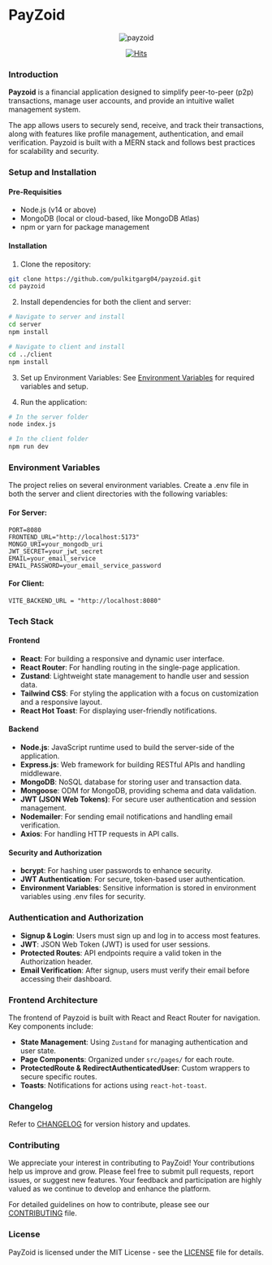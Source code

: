 # PayZoid
<p align="center">
  <img src="https://socialify.git.ci/pulkitgarg04/payzoid/image?font=Raleway&forks=1&issues=1&language=1&name=1&owner=1&pattern=Floating%20Cogs&pulls=1&stargazers=1&theme=Dark" alt="payzoid" />
</p>
<p align="center">
  <a href="https://hits.sh/github.com/pulkitgarg04/payzoid/">
    <img src="https://hits.sh/github.com/pulkitgarg04/payzoid.svg?style=plastic&color=0077bf" alt="Hits"/>
  </a>
</p>

### Introduction
**Payzoid** is a financial application designed to simplify peer-to-peer (p2p) transactions, manage user accounts, and provide an intuitive wallet management system.

The app allows users to securely send, receive, and track their transactions, along with features like profile management, authentication, and email verification. Payzoid is built with a MERN stack and follows best practices for scalability and security.

### Setup and Installation
#### Pre-Requisities
- Node.js (v14 or above)
- MongoDB (local or cloud-based, like MongoDB Atlas)
- npm or yarn for package management

#### Installation
1. Clone the repository:
```bash
git clone https://github.com/pulkitgarg04/payzoid.git
cd payzoid
```

2. Install dependencies for both the client and server:

```bash
# Navigate to server and install
cd server
npm install

# Navigate to client and install
cd ../client
npm install
```

3. Set up Environment Variables: See [Environment Variables](#environment-variables) for required variables and setup.

4. Run the application:
```bash
# In the server folder
node index.js

# In the client folder
npm run dev
```

### Environment Variables
The project relies on several environment variables. Create a .env file in both the server and client directories with the following variables:

#### For Server:
```
PORT=8080
FRONTEND_URL="http://localhost:5173"
MONGO_URI=your_mongodb_uri
JWT_SECRET=your_jwt_secret
EMAIL=your_email_service
EMAIL_PASSWORD=your_email_service_password
```

#### For Client:
```
VITE_BACKEND_URL = "http://localhost:8080"
```

### Tech Stack
#### Frontend
- **React**: For building a responsive and dynamic user interface.
- **React Router**: For handling routing in the single-page application.
- **Zustand**: Lightweight state management to handle user and session data.
- **Tailwind CSS**: For styling the application with a focus on customization and a responsive layout.
- **React Hot Toast**: For displaying user-friendly notifications.

#### Backend
- **Node.js**: JavaScript runtime used to build the server-side of the application.
- **Express.js**: Web framework for building RESTful APIs and handling middleware.
- **MongoDB**: NoSQL database for storing user and transaction data.
- **Mongoose**: ODM for MongoDB, providing schema and data validation.
- **JWT (JSON Web Tokens)**: For secure user authentication and session management.
- **Nodemailer**: For sending email notifications and handling email verification.
- **Axios**: For handling HTTP requests in API calls.

#### Security and Authorization
- **bcrypt**: For hashing user passwords to enhance security.
- **JWT Authentication**: For secure, token-based user authentication.
- **Environment Variables**: Sensitive information is stored in environment variables using .env files for security.

### Authentication and Authorization
- **Signup & Login**: Users must sign up and log in to access most features.
- **JWT**: JSON Web Token (JWT) is used for user sessions.
- **Protected Routes**: API endpoints require a valid token in the Authorization header.
- **Email Verification**: After signup, users must verify their email before accessing their dashboard.

### Frontend Architecture
The frontend of Payzoid is built with React and React Router for navigation. Key components include:

- **State Management**: Using `Zustand` for managing authentication and user state.
- **Page Components**: Organized under `src/pages/` for each route.
- **ProtectedRoute & RedirectAuthenticatedUser**: Custom wrappers to secure specific routes.
- **Toasts**: Notifications for actions using `react-hot-toast`.

### Changelog
Refer to [CHANGELOG](CHANGELOG.md) for version history and updates.

### Contributing
We appreciate your interest in contributing to PayZoid! Your contributions help us improve and grow. Please feel free to submit pull requests, report issues, or suggest new features. Your feedback and participation are highly valued as we continue to develop and enhance the platform.

For detailed guidelines on how to contribute, please see our [CONTRIBUTING](CONTRIBUTING.md) file.

### License
PayZoid is licensed under the MIT License - see the [LICENSE](LICENSE) file for details.